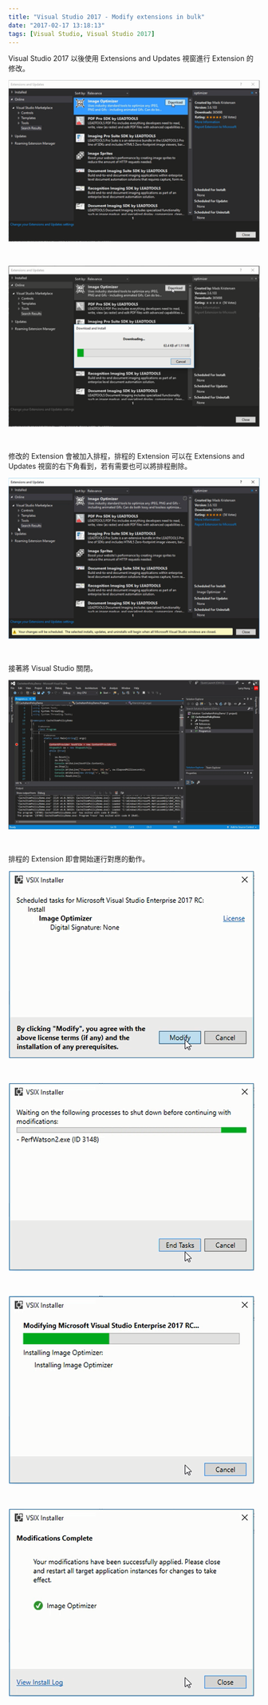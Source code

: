 ```yaml
---
title: "Visual Studio 2017 - Modify extensions in bulk"
date: "2017-02-17 13:18:13"
tags: [Visual Studio, Visual Studio 2017]
---
```



Visual Studio 2017 以後使用 Extensions and Updates 視窗進行 Extension 的修改。  

<!-- More -->

![1.png](1.png)

<br/>


![2.png](2.png)

<br/>


修改的 Extension 會被加入排程，排程的 Extension 可以在 Extensions and Updates 視窗的右下角看到，若有需要也可以將排程刪除。  

![3.png](3.png)

<br/>


接著將 Visual Studio 關閉。  

![4.png](4.png)

<br/>


排程的 Extension 即會開始運行對應的動作。  

![5.png](5.png)

<br/>


![6.png](6.png)

<br/>


![7.png](7.png)

<br/>


![8.png](8.png)

<br/>
